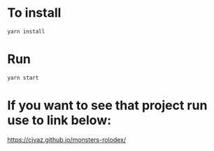 # To install
`yarn install`

# Run
`yarn start`

# If you want to see that project run use to link below:
https://cjvaz.github.io/monsters-rolodex/

